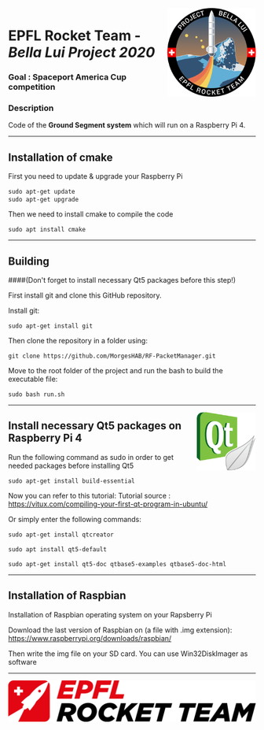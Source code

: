 <img src="img/bellalui.svg" width=180 align="right" >

# EPFL Rocket Team - <em>Bella Lui Project 2020</em>

### Goal : Spaceport America Cup competition 

### Description
Code of the <b>Ground Segment system</b> which will run on a Raspberry Pi 4.

-----------------------------------------------------------------
## Installation of cmake

First you need to update & upgrade your Raspberry Pi
```
sudo apt-get update
sudo apt-get upgrade
```
Then we need to install cmake to compile the code
```
sudo apt install cmake
```
-----------------------------------------------------------------
## Building
####(Don't forget to install necessary Qt5 packages before this step!)

First install git and clone this GitHub repository.

Install git:
```
sudo apt-get install git
```
Then clone the repository in a folder using:
```
git clone https://github.com/MorgesHAB/RF-PacketManager.git
```
Move to the root folder of the project and run the bash to build the executable file:
```
sudo bash run.sh
```

-----------------------------------------------------------------
<img src="img/Qt.png" width=120 align="right" >

## Install necessary Qt5 packages on Raspberry Pi 4

Run the following command as sudo in order to get needed packages before installing Qt5
```
sudo apt-get install build-essential
```
Now you can refer to this tutorial:
Tutorial source : https://vitux.com/compiling-your-first-qt-program-in-ubuntu/

Or simply enter the following commands:

```
sudo apt-get install qtcreator
```
```
sudo apt install qt5-default
```
```
sudo apt-get install qt5-doc qtbase5-examples qtbase5-doc-html
```

-----------------------------------------------------------------
## Installation of Raspbian
Installation of Raspbian operating system on your Rapsberry Pi

Download the last version of Raspbian on (a file with .img extension): https://www.raspberrypi.org/downloads/raspbian/

Then write the img file on your SD card. You can use Win32DiskImager as software

-----------------------------------------------------------------

<img src="img/ERT.png" width=800>
